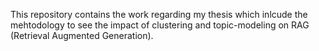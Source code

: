 This repository contains the work regarding my thesis which inlcude the mehtodology to see the impact of clustering and topic-modeling on RAG (Retrieval Augmented Generation).
